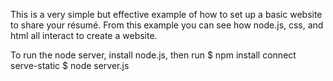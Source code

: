 This is a very simple but effective example of how to set up a basic website to share your résumé. From this example you can see how node.js, css, and html all interact to create a website.

To run the node server, install node.js, then run
    $ npm install connect serve-static
    $ node server.js
